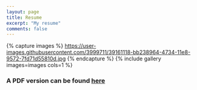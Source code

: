 ```yaml
---
layout: page
title: Resume
excerpt: "My resume"
comments: false
---
```


{% capture images %}
   https://user-images.githubusercontent.com/3999711/39161118-bb238964-4734-11e8-9572-7fd71d55810d.jpg 
{% endcapture %}
{% include gallery images=images cols=1 %}

### A PDF version can be found [here](https://drive.google.com/file/d/16OoeMLUjr336fejMHJNLV-lXjuEeBRmM)
